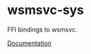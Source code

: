 # wsmsvc-sys #
FFI bindings to wsmsvc.

[Documentation](https://retep998.github.io/doc/wsmsvc-sys/)
